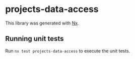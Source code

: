 # projects-data-access

This library was generated with [Nx](https://nx.dev).

## Running unit tests

Run `nx test projects-data-access` to execute the unit tests.
